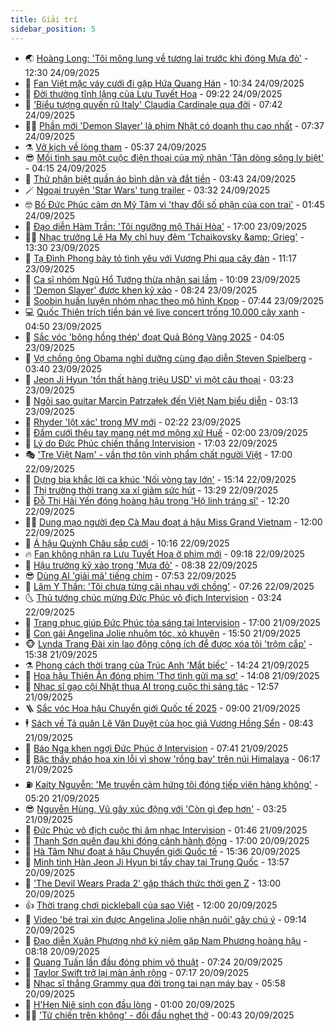 ```yaml
---
title: Giải trí
sidebar_position: 5
---
```


<!-- vnexpress-giai-tri:START -->
- 🌏 [Hoàng Long: &#39;Tôi mông lung về tương lai trước khi đóng Mưa đỏ&#39;](https://vnexpress.net/hoang-long-toi-mong-lung-ve-tuong-lai-truoc-khi-dong-mua-do-4942241.html) - 12:30 24/09/2025
- 💫 [Fan Việt mặc váy cưới đi gặp Hứa Quang Hán](https://vnexpress.net/fan-viet-mac-vay-cuoi-di-gap-hua-quang-han-4943239.html) - 10:34 24/09/2025
- 🌮 [Đời thường tĩnh lặng của Lưu Tuyết Hoa](https://vnexpress.net/doi-thuong-tinh-lang-cua-luu-tuyet-hoa-4943077.html) - 09:22 24/09/2025
- 🧠 [&#39;Biểu tượng quyến rũ Italy&#39; Claudia Cardinale qua đời](https://vnexpress.net/bieu-tuong-quyen-ru-italy-claudia-cardinale-qua-doi-4943027.html) - 07:42 24/09/2025
- 👨‍🏫 [Phần mới &#39;Demon Slayer&#39; là phim Nhật có doanh thu cao nhất](https://vnexpress.net/phan-moi-demon-slayer-la-phim-nhat-co-doanh-thu-cao-nhat-4942980.html) - 07:37 24/09/2025
- ⚗️ [Vở kịch về lòng tham](https://vnexpress.net/vo-kich-ve-long-tham-4942789.html) - 05:37 24/09/2025
- 😎 [Mối tình sau một cuộc điện thoại của mỹ nhân &#39;Tân dòng sông ly biệt&#39;](https://vnexpress.net/moi-tinh-sau-mot-cuoc-dien-thoai-cua-my-nhan-tan-dong-song-ly-biet-4942955.html) - 04:15 24/09/2025
- 🫣 [Thử phân biệt quần áo bình dân và đắt tiền](https://vnexpress.net/thu-phan-biet-quan-ao-binh-dan-va-dat-tien-4942667.html) - 03:43 24/09/2025
- 🪄 [Ngoại truyện &#39;Star Wars&#39; tung trailer](https://vnexpress.net/ngoai-truyen-star-wars-tung-trailer-4942365.html) - 03:32 24/09/2025
- 🤓 [Bố Đức Phúc cảm ơn Mỹ Tâm vì &#39;thay đổi số phận của con trai&#39;](https://vnexpress.net/bo-duc-phuc-cam-on-my-tam-vi-thay-doi-so-phan-cua-con-trai-4942836.html) - 01:45 24/09/2025
- 🫶 [Đạo diễn Hàm Trần: &#39;Tôi ngưỡng mộ Thái Hòa&#39;](https://vnexpress.net/dao-dien-ham-tran-toi-nguong-mo-thai-hoa-4939370.html) - 17:00 23/09/2025
- 🧑‍🏫 [Nhạc trưởng Lê Ha My chỉ huy đêm &#39;Tchaikovsky &amp;amp; Grieg&#39;](https://vnexpress.net/nhac-truong-le-ha-my-chi-huy-dem-tchaikovsky-grieg-4942100.html) - 13:30 23/09/2025
- 🦄 [Tạ Đình Phong bày tỏ tình yêu với Vương Phi qua cây đàn](https://vnexpress.net/ta-dinh-phong-bay-to-tinh-yeu-voi-vuong-phi-qua-cay-dan-4942678.html) - 11:17 23/09/2025
- 💫 [Ca sĩ nhóm Ngũ Hổ Tướng thừa nhận sai lầm](https://vnexpress.net/ca-si-nhom-ngu-ho-tuong-thua-nhan-sai-lam-4942597.html) - 10:09 23/09/2025
- 🎊 [&#39;Demon Slayer&#39; được khen kỹ xảo](https://vnexpress.net/giai-tri/phim/thu-vien-phim/demon-slayer-kimetsu-no-yaiba-infinity-castle-832) - 08:24 23/09/2025
- 👹 [Soobin huấn luyện nhóm nhạc theo mô hình Kpop](https://vnexpress.net/soobin-huan-luyen-nhom-nhac-theo-mo-hinh-kpop-4942289.html) - 07:44 23/09/2025
- 💻 [Quốc Thiên trích tiền bán vé live concert trồng 10.000 cây xanh](https://vnexpress.net/quoc-thien-trich-tien-ban-ve-live-concert-trong-10-000-cay-xanh-4942273.html) - 04:50 23/09/2025
- 🤡 [Sắc vóc &#39;bông hồng thép&#39; đoạt Quả Bóng Vàng 2025](https://vnexpress.net/sac-voc-bong-hong-thep-doat-qua-bong-vang-2025-4942427.html) - 04:05 23/09/2025
- 🥰 [Vợ chồng ông Obama nghỉ dưỡng cùng đạo diễn Steven Spielberg](https://vnexpress.net/vo-chong-ong-obama-nghi-duong-cung-dao-dien-steven-spielberg-4942362.html) - 03:40 23/09/2025
- 🚀 [Jeon Ji Hyun &#39;tổn thất hàng triệu USD&#39; vì một câu thoại](https://vnexpress.net/jeon-ji-hyun-ton-that-hang-trieu-usd-vi-mot-cau-thoai-4942390.html) - 03:23 23/09/2025
- 📝 [Ngôi sao guitar Marcin Patrzałek đến Việt Nam biểu diễn](https://vnexpress.net/ngoi-sao-guitar-marcin-patrza-ek-den-viet-nam-bieu-dien-4941150.html) - 03:13 23/09/2025
- 🐲 [Rhyder &#39;lột xác&#39; trong MV mới](https://vnexpress.net/rhyder-lot-xac-trong-mv-moi-4941054.html) - 02:22 23/09/2025
- 🎃 [Đầm cưới thêu tay mang nét mơ mộng xứ Huế](https://vnexpress.net/dam-cuoi-theu-tay-mang-net-mo-mong-xu-hue-4942030.html) - 02:00 23/09/2025
- 🤠 [Lý do Đức Phúc chiến thắng Intervision](https://vnexpress.net/ly-do-duc-phuc-chien-thang-intervision-4942010.html) - 17:03 22/09/2025
- 🎭 [&#39;Tre Việt Nam&#39; - vần thơ tôn vinh phẩm chất người Việt](https://vnexpress.net/tre-viet-nam-van-tho-ton-vinh-pham-chat-nguoi-viet-4942009.html) - 17:00 22/09/2025
- 🧰 [Dựng bia khắc lời ca khúc &#39;Nối vòng tay lớn&#39;](https://vnexpress.net/dung-bia-khac-loi-ca-khuc-noi-vong-tay-lon-4942285.html) - 15:14 22/09/2025
- 🦍 [Thị trường thời trang xa xỉ giảm sức hút](https://vnexpress.net/thi-truong-thoi-trang-xa-xi-giam-suc-hut-4941932.html) - 13:29 22/09/2025
- 🌝 [Đỗ Thị Hải Yến đóng hoàng hậu trong &#39;Hộ linh tráng sĩ&#39;](https://vnexpress.net/do-thi-hai-yen-dong-hoang-hau-trong-ho-linh-trang-si-4942076.html) - 12:20 22/09/2025
- 🧑‍💻 [Dung mạo người đẹp Cà Mau đoạt á hậu Miss Grand Vietnam](https://vnexpress.net/dung-mao-nguoi-dep-ca-mau-doat-a-hau-miss-grand-vietnam-4941018.html) - 12:00 22/09/2025
- 🥸 [Á hậu Quỳnh Châu sắp cưới](https://vnexpress.net/a-hau-quynh-chau-sap-cuoi-4942046.html) - 10:16 22/09/2025
- 🔥 [Fan không nhận ra Lưu Tuyết Hoa ở phim mới](https://vnexpress.net/fan-khong-nhan-ra-luu-tuyet-hoa-o-phim-moi-4942136.html) - 09:18 22/09/2025
- 🐎 [Hậu trường kỹ xảo trong &#39;Mưa đỏ&#39;](https://vnexpress.net/hau-truong-ky-xao-trong-mua-do-4940469.html) - 08:38 22/09/2025
- 😎 [Dùng AI &#39;giải mã&#39; tiếng chim](https://vnexpress.net/dung-ai-giai-ma-tieng-chim-4941377.html) - 07:53 22/09/2025
- 🦄 [Lâm Y Thần: &#39;Tôi chưa từng cãi nhau với chồng&#39;](https://vnexpress.net/lam-y-than-toi-chua-tung-cai-nhau-voi-chong-4942072.html) - 07:26 22/09/2025
- 🌜 [Thủ tướng chúc mừng Đức Phúc vô địch Intervision](https://vnexpress.net/thu-tuong-chuc-mung-duc-phuc-vo-dich-intervision-4941898.html) - 03:24 22/09/2025
- 🚦 [Trang phục giúp Đức Phúc tỏa sáng tại Intervision](https://vnexpress.net/trang-phuc-giup-duc-phuc-toa-sang-tai-intervision-4941769.html) - 17:00 21/09/2025
- 🧐 [Con gái Angelina Jolie nhuộm tóc, xỏ khuyên](https://vnexpress.net/con-gai-angelina-jolie-nhuom-toc-xo-khuyen-4941777.html) - 15:50 21/09/2025
- 🐵 [Lynda Trang Đài xin lao động công ích để được xóa tội &#39;trộm cắp&#39;](https://vnexpress.net/lynda-trang-dai-xin-lao-dong-cong-ich-de-duoc-xoa-toi-trom-cap-4941773.html) - 15:38 21/09/2025
- ⚗️ [Phong cách thời trang của Trúc Anh &#39;Mắt biếc&#39;](https://vnexpress.net/phong-cach-thoi-trang-cua-truc-anh-mat-biec-4941733.html) - 14:24 21/09/2025
- 👺 [Hoa hậu Thiên Ân đóng phim &#39;Thơ tình gửi ma sơ&#39;](https://vnexpress.net/hoa-hau-thien-an-dong-phim-tho-tinh-gui-ma-so-4941725.html) - 14:08 21/09/2025
- 🌊 [Nhạc sĩ gạo cội Nhật thua AI trong cuộc thi sáng tác](https://vnexpress.net/nhac-si-gao-coi-nhat-thua-ai-trong-cuoc-thi-sang-tac-4941632.html) - 12:57 21/09/2025
- 🪜 [Sắc vóc Hoa hậu Chuyển giới Quốc tế 2025](https://vnexpress.net/sac-voc-hoa-hau-chuyen-gioi-quoc-te-2025-4941639.html) - 09:00 21/09/2025
- 🕴 [Sách về Tả quân Lê Văn Duyệt của học giả Vương Hồng Sển](https://vnexpress.net/sach-ve-ta-quan-le-van-duyet-cua-hoc-gia-vuong-hong-sen-4941681.html) - 08:43 21/09/2025
- 💃 [Báo Nga khen ngợi Đức Phúc ở Intervision](https://vnexpress.net/bao-nga-khen-ngoi-duc-phuc-o-intervision-4941655.html) - 07:41 21/09/2025
- 🦄 [Bậc thầy pháo hoa xin lỗi vì show &#39;rồng bay&#39; trên núi Himalaya](https://vnexpress.net/bac-thay-phao-hoa-xin-loi-vi-show-rong-bay-tren-nui-himalaya-4941680.html) - 06:17 21/09/2025
- ⛽️ [Kaity Nguyễn: &#39;Mẹ truyền cảm hứng tôi đóng tiếp viên hàng không&#39;](https://vnexpress.net/kaity-nguyen-me-truyen-cam-hung-toi-dong-tiep-vien-hang-khong-4940194.html) - 05:20 21/09/2025
- 😎 [Nguyễn Hùng, Vũ gây xúc động với &#39;Còn gì đẹp hơn&#39;](https://vnexpress.net/nguyen-hung-vu-gay-xuc-dong-voi-con-gi-dep-hon-4941611.html) - 03:25 21/09/2025
- 🌊 [Đức Phúc vô địch cuộc thi âm nhạc Intervision](https://vnexpress.net/duc-phuc-vo-dich-cuoc-thi-am-nhac-intervision-4941593.html) - 01:46 21/09/2025
- 🐲 [Thanh Sơn quên đau khi đóng cảnh hành động](https://vnexpress.net/thanh-son-quen-dau-khi-dong-canh-hanh-dong-4941343.html) - 17:00 20/09/2025
- 💂 [Hà Tâm Như đoạt á hậu Chuyển giới Quốc tế](https://vnexpress.net/ha-tam-nhu-doat-a-hau-chuyen-gioi-quoc-te-4941545.html) - 15:36 20/09/2025
- 🙉 [Minh tinh Hàn Jeon Ji Hyun bị tẩy chay tại Trung Quốc](https://vnexpress.net/minh-tinh-han-jeon-ji-hyun-bi-tay-chay-tai-trung-quoc-4941538.html) - 13:57 20/09/2025
- 💪 [&#39;The Devil Wears Prada 2&#39; gặp thách thức thời gen Z](https://vnexpress.net/the-devil-wears-prada-2-gap-thach-thuc-thoi-gen-z-4939809.html) - 13:00 20/09/2025
- 👍 [Thời trang chơi pickleball của sao Việt](https://vnexpress.net/thoi-trang-choi-pickleball-cua-sao-viet-4941392.html) - 12:00 20/09/2025
- 💪 [Video &#39;bé trai xin được Angelina Jolie nhận nuôi&#39; gây chú ý](https://vnexpress.net/video-be-trai-xin-duoc-angelina-jolie-nhan-nuoi-gay-chu-y-4941484.html) - 09:14 20/09/2025
- 💄 [Đạo diễn Xuân Phượng nhớ kỷ niệm gặp Nam Phương hoàng hậu](https://vnexpress.net/dao-dien-xuan-phuong-nho-ky-niem-gap-nam-phuong-hoang-hau-4941340.html) - 08:18 20/09/2025
- 🦩 [Quang Tuấn lần đầu đóng phim võ thuật](https://vnexpress.net/quang-tuan-lan-dau-dong-phim-vo-thuat-4940853.html) - 07:24 20/09/2025
- 🥸 [Taylor Swift trở lại màn ảnh rộng](https://vnexpress.net/taylor-swift-tro-lai-man-anh-rong-4941413.html) - 07:17 20/09/2025
- 🧰 [Nhạc sĩ thắng Grammy qua đời trong tai nạn máy bay](https://vnexpress.net/nhac-si-thang-grammy-qua-doi-trong-tai-nan-may-bay-4941416.html) - 05:58 20/09/2025
- 💼 [H&#39;Hen Niê sinh con đầu lòng](https://vnexpress.net/h-hen-nie-sinh-con-dau-long-4941328.html) - 01:00 20/09/2025
- 🧑‍💻 [&#39;Tử chiến trên không&#39; - đối đầu nghẹt thở](https://vnexpress.net/giai-tri/phim/thu-vien-phim/tu-chien-tren-khong-840) - 00:43 20/09/2025<!-- vnexpress-giai-tri:END -->
